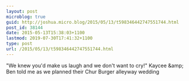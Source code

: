```yaml
---
layout: post
microblog: true
guid: http://joshua.micro.blog/2015/05/13/t598346442747551744.html
post_id: 38144
date: 2015-05-13T15:38:03+1100
lastmod: 2019-07-30T17:41:32+1100
type: post
url: /2015/05/13/t598346442747551744.html
---
```

"We knew you'd make us laugh and we don't want to cry!" Kaycee &amp;amp; Ben told me as we planned their Chur Burger alleyway wedding
